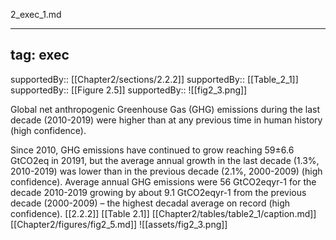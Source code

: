 
2_exec_1.md

---
tag: exec
---

supportedBy:: [[Chapter2/sections/2.2.2]]
supportedBy:: [[Table_2_1]]
supportedBy:: [[Figure 2.5]]
supportedBy:: ![[fig2_3.png]]


Global net anthropogenic Greenhouse Gas (GHG) emissions during the last decade (2010-2019) were higher than at any previous time in human history (high confidence). 

Since 2010, GHG emissions have continued to grow reaching 59±6.6 GtCO2eq in 20191, but the average annual growth in the last decade (1.3%, 2010-2019) was lower than in the previous decade (2.1%, 2000-2009) (high confidence). Average annual GHG emissions were 56 GtCO2eqyr-1 for the decade 2010-2019 growing by about 9.1 GtCO2eqyr-1 from the previous decade (2000-2009) – the highest decadal average on record (high confidence). [[2.2.2]]
[[Table 2.1]]
[[Chapter2/tables/table2_1/caption.md]]
[[Chapter2/figures/fig2_5.md]]
![[assets/fig2_3.png]]